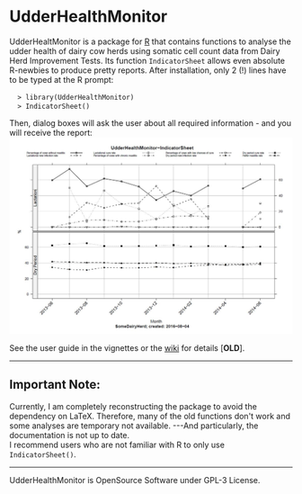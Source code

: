 # UdderHealthMonitor

UdderHealtMonitor is a package for [R](https://www.r-project.org/) that contains 
functions to analyse the udder health of dairy cow herds using somatic cell count 
data from Dairy Herd Improvement Tests. Its function `IndicatorSheet` 
allows even absolute R-newbies to produce pretty reports. 
After installation, only 2 (!) lines have to be typed at the R prompt:  

```
  > library(UdderHealthMonitor)  
  > IndicatorSheet()  
```

Then, dialog boxes will ask the user about all required information - and you will 
receive the report:  
![report](vignettes/figures/example-indicatorSheet.jpg)  

See the user guide in the vignettes or the [wiki](https://github.com/VZoche-Golob/UdderHealthMonitor/wiki) for details [**OLD**].   

***

## Important Note:  

Currently, I am completely reconstructing the package to avoid the dependency on LaTeX.
Therefore, many of the old functions don't work and some analyses are temporary not available.
---And particularly, the documentation is not up to date.   
I recommend users who are not familiar with R to only use `IndicatorSheet()`.   

***

UdderHealthMonitor is OpenSource Software under GPL-3 License.
